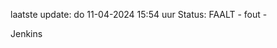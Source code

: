 laatste update: 
do 11-04-2024 15:54   uur 
Status: FAALT - fout - 
<div class="service R">Jenkins</div>